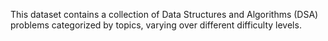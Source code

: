 This dataset contains a collection of Data Structures and Algorithms (DSA) problems categorized by topics, varying over different difficulty levels.
